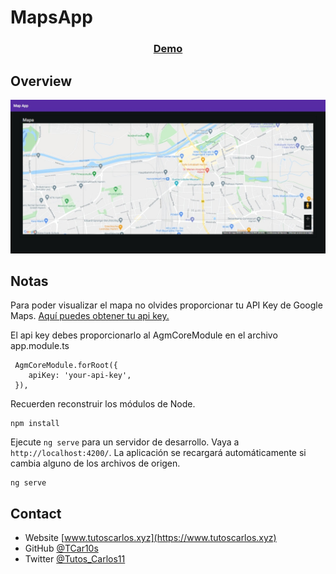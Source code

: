 # MapsApp

<div align="center">
  <h3>
    <a href="https://app-map.netlify.app/" target="_blank">
      Demo
    </a>
  </h3>
</div>

## Overview

![screenshot](https://raw.githubusercontent.com/TCar10s/ng-app-map/main/src/assets/img/screenshot-desktop.jpeg)

## Notas

Para poder visualizar el mapa no olvides proporcionar tu API Key de Google Maps.
<a href="https://developers.google.com/maps/documentation/javascript/get-api-key?hl=en#key" target="_blank">
     Aquí puedes obtener tu api key.
</a>

El api key debes proporcionarlo al AgmCoreModule en el archivo app.module.ts
```
 AgmCoreModule.forRoot({
    apiKey: 'your-api-key',
 }),
```

Recuerden reconstruir los módulos de Node.

```
npm install
```

Ejecute `ng serve` para un servidor de desarrollo. Vaya a `http://localhost:4200/`. La aplicación se recargará automáticamente si cambia alguno de los archivos de origen.

```
ng serve
```

## Contact

- Website [www.tutoscarlos.xyz](https://www.tutoscarlos.xyz)
- GitHub [@TCar10s](https://https://github.com/TCar10s)
- Twitter [@Tutos_Carlos11](https://twitter.com/Tutos_Carlos11)
